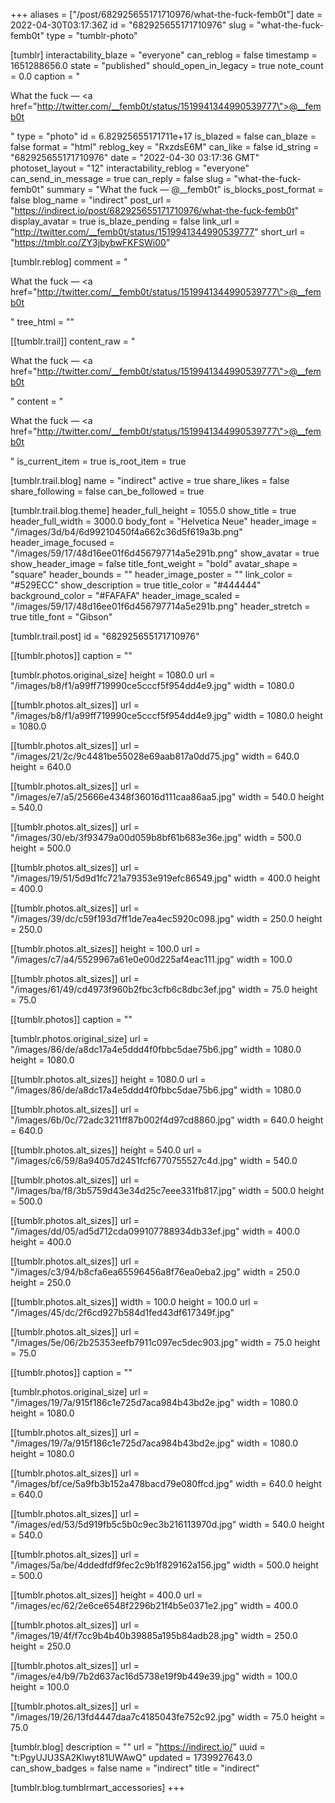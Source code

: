 +++
aliases = ["/post/682925655171710976/what-the-fuck-femb0t"]
date = 2022-04-30T03:17:36Z
id = "682925655171710976"
slug = "what-the-fuck-femb0t"
type = "tumblr-photo"

[tumblr]
interactability_blaze = "everyone"
can_reblog = false
timestamp = 1651288656.0
state = "published"
should_open_in_legacy = true
note_count = 0.0
caption = "<p>What the fuck — <a href=\"http://twitter.com/__femb0t/status/1519941344990539777\">@__femb0t</a></p>"
type = "photo"
id = 6.82925655171711e+17
is_blazed = false
can_blaze = false
format = "html"
reblog_key = "RxzdsE6M"
can_like = false
id_string = "682925655171710976"
date = "2022-04-30 03:17:36 GMT"
photoset_layout = "12"
interactability_reblog = "everyone"
can_send_in_message = true
can_reply = false
slug = "what-the-fuck-femb0t"
summary = "What the fuck — @__femb0t"
is_blocks_post_format = false
blog_name = "indirect"
post_url = "https://indirect.io/post/682925655171710976/what-the-fuck-femb0t"
display_avatar = true
is_blaze_pending = false
link_url = "http://twitter.com/__femb0t/status/1519941344990539777"
short_url = "https://tmblr.co/ZY3jbybwFKFSWi00"

[tumblr.reblog]
comment = "<p>What the fuck — <a href=\"http://twitter.com/__femb0t/status/1519941344990539777\">@__femb0t</a></p>"
tree_html = ""

[[tumblr.trail]]
content_raw = "<p>What the fuck — <a href=\"http://twitter.com/__femb0t/status/1519941344990539777\">@__femb0t</a></p>"
content = "<p>What the fuck &mdash; <a href=\"http://twitter.com/__femb0t/status/1519941344990539777\">@__femb0t</a></p>"
is_current_item = true
is_root_item = true

[tumblr.trail.blog]
name = "indirect"
active = true
share_likes = false
share_following = false
can_be_followed = true

[tumblr.trail.blog.theme]
header_full_height = 1055.0
show_title = true
header_full_width = 3000.0
body_font = "Helvetica Neue"
header_image = "/images/3d/b4/6d99210450f4a662c36d5f619a3b.png"
header_image_focused = "/images/59/17/48d16ee01f6d456797714a5e291b.png"
show_avatar = true
show_header_image = false
title_font_weight = "bold"
avatar_shape = "square"
header_bounds = ""
header_image_poster = ""
link_color = "#529ECC"
show_description = true
title_color = "#444444"
background_color = "#FAFAFA"
header_image_scaled = "/images/59/17/48d16ee01f6d456797714a5e291b.png"
header_stretch = true
title_font = "Gibson"

[tumblr.trail.post]
id = "682925655171710976"

[[tumblr.photos]]
caption = ""

[tumblr.photos.original_size]
height = 1080.0
url = "/images/b8/f1/a99ff719990ce5cccf5f954dd4e9.jpg"
width = 1080.0

[[tumblr.photos.alt_sizes]]
url = "/images/b8/f1/a99ff719990ce5cccf5f954dd4e9.jpg"
width = 1080.0
height = 1080.0

[[tumblr.photos.alt_sizes]]
url = "/images/21/2c/9c4481be55028e69aab817a0dd75.jpg"
width = 640.0
height = 640.0

[[tumblr.photos.alt_sizes]]
url = "/images/e7/a5/25666e4348f36016d111caa86aa5.jpg"
width = 540.0
height = 540.0

[[tumblr.photos.alt_sizes]]
url = "/images/30/eb/3f93479a00d059b8bf61b683e36e.jpg"
width = 500.0
height = 500.0

[[tumblr.photos.alt_sizes]]
url = "/images/19/51/5d9d1fc721a79353e919efc86549.jpg"
width = 400.0
height = 400.0

[[tumblr.photos.alt_sizes]]
url = "/images/39/dc/c59f193d7ff1de7ea4ec5920c098.jpg"
width = 250.0
height = 250.0

[[tumblr.photos.alt_sizes]]
height = 100.0
url = "/images/c7/a4/5529967a61e0e00d225af4eac111.jpg"
width = 100.0

[[tumblr.photos.alt_sizes]]
url = "/images/61/49/cd4973f960b2fbc3cfb6c8dbc3ef.jpg"
width = 75.0
height = 75.0

[[tumblr.photos]]
caption = ""

[tumblr.photos.original_size]
url = "/images/86/de/a8dc17a4e5ddd4f0fbbc5dae75b6.jpg"
width = 1080.0
height = 1080.0

[[tumblr.photos.alt_sizes]]
height = 1080.0
url = "/images/86/de/a8dc17a4e5ddd4f0fbbc5dae75b6.jpg"
width = 1080.0

[[tumblr.photos.alt_sizes]]
url = "/images/6b/0c/72adc3211ff87b002f4d97cd8860.jpg"
width = 640.0
height = 640.0

[[tumblr.photos.alt_sizes]]
height = 540.0
url = "/images/c6/59/8a94057d2451fcf6770755527c4d.jpg"
width = 540.0

[[tumblr.photos.alt_sizes]]
url = "/images/ba/f8/3b5759d43e34d25c7eee331fb817.jpg"
width = 500.0
height = 500.0

[[tumblr.photos.alt_sizes]]
url = "/images/dd/05/ad5d712cda099107788934db33ef.jpg"
width = 400.0
height = 400.0

[[tumblr.photos.alt_sizes]]
url = "/images/c3/94/b8cfa6ea65596456a8f76ea0eba2.jpg"
width = 250.0
height = 250.0

[[tumblr.photos.alt_sizes]]
width = 100.0
height = 100.0
url = "/images/45/dc/2f6cd927b584d1fed43df617349f.jpg"

[[tumblr.photos.alt_sizes]]
url = "/images/5e/06/2b25353eefb7911c097ec5dec903.jpg"
width = 75.0
height = 75.0

[[tumblr.photos]]
caption = ""

[tumblr.photos.original_size]
url = "/images/19/7a/915f186c1e725d7aca984b43bd2e.jpg"
width = 1080.0
height = 1080.0

[[tumblr.photos.alt_sizes]]
url = "/images/19/7a/915f186c1e725d7aca984b43bd2e.jpg"
width = 1080.0
height = 1080.0

[[tumblr.photos.alt_sizes]]
url = "/images/bf/ce/5a9fb3b152a478bacd79e080ffcd.jpg"
width = 640.0
height = 640.0

[[tumblr.photos.alt_sizes]]
url = "/images/ed/53/5d919fb5c5b0c9ec3b216113970d.jpg"
width = 540.0
height = 540.0

[[tumblr.photos.alt_sizes]]
url = "/images/5a/be/4ddedfdf9fec2c9b1f829162a156.jpg"
width = 500.0
height = 500.0

[[tumblr.photos.alt_sizes]]
height = 400.0
url = "/images/ec/62/2e6ce6548f2296b21f4b5e0371e2.jpg"
width = 400.0

[[tumblr.photos.alt_sizes]]
url = "/images/19/4f/f7cc9b4b40b39885a195b84adb28.jpg"
width = 250.0
height = 250.0

[[tumblr.photos.alt_sizes]]
url = "/images/e4/b9/7b2d637ac16d5738e19f9b449e39.jpg"
width = 100.0
height = 100.0

[[tumblr.photos.alt_sizes]]
url = "/images/19/26/13fd4447daa7c4185043fe752c92.jpg"
width = 75.0
height = 75.0

[tumblr.blog]
description = ""
url = "https://indirect.io/"
uuid = "t:PgyUJU3SA2Klwyt81UWAwQ"
updated = 1739927643.0
can_show_badges = false
name = "indirect"
title = "indirect"

[tumblr.blog.tumblrmart_accessories]
+++
